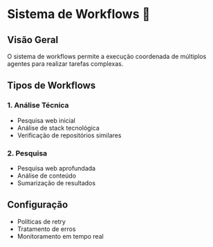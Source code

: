 # Sistema de Workflows 🔄

## Visão Geral
O sistema de workflows permite a execução coordenada de múltiplos agentes para realizar tarefas complexas.

## Tipos de Workflows

### 1. Análise Técnica
- Pesquisa web inicial
- Análise de stack tecnológica
- Verificação de repositórios similares

### 2. Pesquisa
- Pesquisa web aprofundada
- Análise de conteúdo
- Sumarização de resultados

## Configuração
- Políticas de retry
- Tratamento de erros
- Monitoramento em tempo real 
